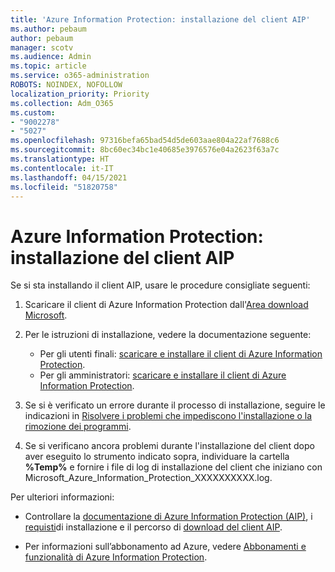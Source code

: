 ```yaml
---
title: 'Azure Information Protection: installazione del client AIP'
ms.author: pebaum
author: pebaum
manager: scotv
ms.audience: Admin
ms.topic: article
ms.service: o365-administration
ROBOTS: NOINDEX, NOFOLLOW
localization_priority: Priority
ms.collection: Adm_O365
ms.custom:
- "9002278"
- "5027"
ms.openlocfilehash: 97316befa65bad54d5de603aae804a22af7688c6
ms.sourcegitcommit: 8bc60ec34bc1e40685e3976576e04a2623f63a7c
ms.translationtype: HT
ms.contentlocale: it-IT
ms.lasthandoff: 04/15/2021
ms.locfileid: "51820758"
---
```

# <a name="azure-information-protection-aip-client-installation"></a>Azure Information Protection: installazione del client AIP

Se si sta installando il client AIP, usare le procedure consigliate seguenti:

1. Scaricare il client di Azure Information Protection dall'[Area download Microsoft](https://www.microsoft.com/download/details.aspx?id=53018).

2. Per le istruzioni di installazione, vedere la documentazione seguente:

    - Per gli utenti finali: [scaricare e installare il client di Azure Information Protection](https://docs.microsoft.com/azure/information-protection/rms-client/install-client-app).
    - Per gli amministratori: [scaricare e installare il client di Azure Information Protection](https://docs.microsoft.com/azure/information-protection/rms-client/client-admin-guide-install).

3. Se si è verificato un errore durante il processo di installazione, seguire le indicazioni in [Risolvere i problemi che impediscono l'installazione o la rimozione dei programmi](https://support.microsoft.com/help/17588/windows-fix-problems-that-block-programs-being-installed-or-removed).

4. Se si verificano ancora problemi durante l'installazione del client dopo aver eseguito lo strumento indicato sopra, individuare la cartella **%Temp%** e fornire i file di log di installazione del client che iniziano con Microsoft_Azure_Information_Protection_XXXXXXXXXX.log.

Per ulteriori informazioni:

- Controllare la [documentazione di Azure Information Protection (AIP)](https://docs.microsoft.com/azure/information-protection/what-is-information-protection), i [requisti](https://docs.microsoft.com/azure/information-protection/get-started/requirements)di installazione e il percorso di [download del client AIP](https://www.microsoft.com/download/details.aspx?id=53018).

- Per informazioni sull’abbonamento ad Azure, vedere [Abbonamenti e funzionalità di Azure Information Protection](https://azure.microsoft.com/pricing/details/information-protection).
